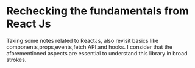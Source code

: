 # Rechecking the fundamentals from React Js

Taking some notes related to ReactJs, also revisit basics like components,props,events,fetch API and hooks. I consider that the aforementioned aspects are essential to understand this library in broad strokes.